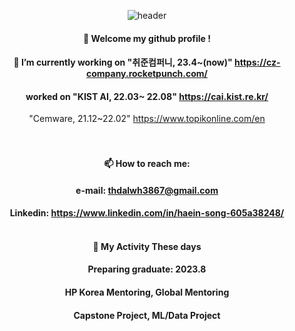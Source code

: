 <div align="center">
  
  
![header](https://capsule-render.vercel.app/api?type=wave&height=100&section=header&text=HaeinSong&fontColor=ffffff&fontSize=30&animation=fadeIn&fontAlignY=55&desc=%20&descAlignY=30&descAlign=30)</br>
####  :wave: Welcome my github profile !
####  🔭 I’m currently working on "취준컴퍼니, 23.4~(now)" https://cz-company.rocketpunch.com/
####  worked on "KIST AI, 22.03~ 22.08" https://cai.kist.re.kr/
"Cemware, 21.12~22.02" https://www.topikonline.com/en
</br></br></br>
####  📫 How to reach me: </br>
####  e-mail: thdalwh3867@gmail.com</br>
####  Linkedin: https://www.linkedin.com/in/haein-song-605a38248/</br></br>

#### 🌱 My Activity These days
#### Preparing graduate: 2023.8
#### HP Korea Mentoring, Global Mentoring
#### Capstone Project, ML/Data Project
<!--   [![Velog's GitHub stats](https://velog-readme-stats.vercel.app/api?name=thdalwh3867&tag=종합설계&color=dark)](https://github.com/thdalwh3867/velog-readme-stats)</br> -->
<!--   [![Velog's GitHub stats](https://velog-readme-stats.vercel.app/api?name=thdalwh3867&tag=로켓펀치&color=dark)](https://github.com/thdalwh3867/velog-readme-stats)</br></br> -->
  
<!--   

[![Top Langs](https://github-readme-stats.vercel.app/api/top-langs/?username=893107&layout=compact)](https://github.com/anuraghazra/github-readme-stats)</br></br>
</div> -->

<!--
**Serendipity-Song/Serendipity-Song** is a ✨ _special_ ✨ repository because its `README.md` (this file) appears on your GitHub profile.

Here are some ideas to get you started:

- 🔭 I’m currently working on ...
- 🌱 I’m currently learning ...
- 👯 I’m looking to collaborate on ...
- 🤔 I’m looking for help with ...
- 💬 Ask me about ...
- 📫 How to reach me: ...
- 😄 Pronouns: ...
- ⚡ Fun fact: ...
-->
   
